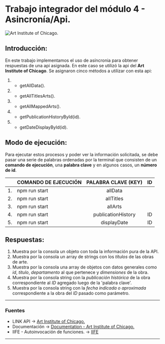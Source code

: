 # Trabajo integrador del módulo 4 - Asincronía/Api.

![Art Institute of Chicago.](https://pentagram-production.imgix.net/d88b76cb-7f59-4bd5-8a27-871aeacbb8cf/am_artinstituteofchicago_01.jpg?rect=0%2C460%2C3020%2C1888&w=1500&fit=crop&fm=jpg&q=70&auto=format&h=935 )

## Introducción:

En este trabajo implementamos el uso de asíncronia para obtener respuestas de una api asignada. En este caso se utilizó la api del **Art Institute of Chicago**.
Se asignaron cinco métodos a utilizar con esta api:

1. *  getAllData().
2. * getAllTitlesArts().
3. * getAllMappedArts().
4. * getPublicationHistoryById(id).
5. * getDateDisplayById(id).

## Modo de ejecución:

 Para ejecutar estos procesos y poder ver la información solicitada, se debe pasar una serie de palabras ordenadas por la terminal que consisten de un **comando de ejecución**, una **palabra clave** y en algunos casos, un **número de id**.
 
|       | COMANDO DE EJECUCIÓN | PALABRA CLAVE (KEY) |  ID   |
| :---: | -------------------- | :-----------------: | :---: |
|  1.   | npm run start        |       allData       |       |
|  2.   | npm run start        |      allTitles      |       |
|  3.   | npm run start        |       allArts       |       |
|  4.   | npm run start        | publicationHistory  |  ID   |
|  5.   | npm run start        |     displayDate     |  ID   |

 
 ## Respuestas:

 1. Muestra por la consola un objeto con toda la información pura de la API.
 2. Muestra por la consola un array de strings con los *títulos* de las obras de arte.
 3. Muestra por la consola una array de objetos con datos generales como *id*, *título*, *departamento* al que pertenece y *dimensiones* de la obra.
 4. Muestra por la consola string con la *publicación histórica* de la obra correspondiente al *ID* agregado luego de la 'palabra clave'.
 5. Muestra por la consola string con la *fecha indicada o aproximada* correspondiente a la obra del *ID* pasado como parámetro.

***
### Fuentes ###

 * LINK API -> [Art Institute of Chicago.](https://api.artic.edu/api/v1/artworks/)
 * Documentación -> [Documentation - Art Institute of Chicago.](https://api.artic.edu/docs/)
 * IIFE - Autoinvocación de funciones. -> [IIFE](https://developer.mozilla.org/es/docs/Glossary/IIFE)
 
***


